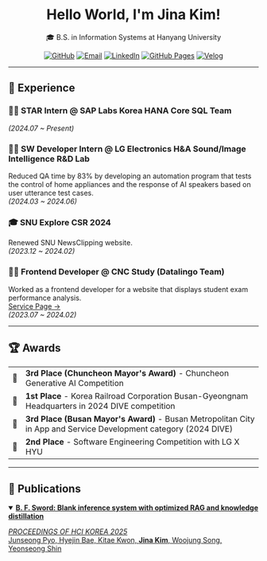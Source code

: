 <h1 align="center">Hello World, I'm Jina Kim!</h1>
<!-- <p align="center">
  <img align='center' src="https://github-readme-stats.vercel.app/api?username=ajinjink&show_icons=true&theme=highcontrast" height="165">
  <img align='center' src="http://mazassumnida.wtf/api/v2/generate_badge?boj=hansoyo">
  <img align='center' src="http://mazandi.herokuapp.com/api?handle=hansoyo&theme=cold">
</p>
<p align="center">
  <img src="https://github-readme-streak-stats.herokuapp.com?user=ajinjink&theme=vue&hide_border=true&locale=en&date_format=M%20j%5B%2C%20Y%5D" width = "600">
</p> -->


<p align="center">
🎓 B.S. in Information Systems at Hanyang University
</p>



<div align="center">
    <a href="https://github.com/ajinjink" target="_blank"><img alt="GitHub" src="https://img.shields.io/badge/GitHub-100000?style=for-the-badge&logo=github&logoColor=white" /></a>
    <a href="mailto:drjina02@gmail.com" target="_blank"><img alt="Email" src="https://img.shields.io/badge/Email-D14836?style=for-the-badge&logo=gmail&logoColor=white" /></a>
  <a href="https://www.linkedin.com/in/ajinjin-kim/" target="_blank"><img alt="LinkedIn" src="https://img.shields.io/badge/LinkedIn-0077B5?style=for-the-badge&logo=linkedin&logoColor=white" /></a>
    <a href="https://ajinjink.github.io/" target="_blank"><img alt="GitHub Pages" src="https://img.shields.io/badge/GitHub%20Pages-222222?style=for-the-badge&logo=GitHub%20Pages&logoColor=white" /></a>
  <a href="https://velog.io/@ajinjin" target="_blank"><img alt="Velog" src="https://img.shields.io/badge/Velog-20C997?style=for-the-badge&logo=velog&logoColor=white" /></a>
  </div>

---


## 💼 Experience

<div>
  <h3>👨‍💻 STAR Intern @ SAP Labs Korea HANA Core SQL Team</h3>
  <p>
    <em>(2024.07 ~ Present)</em>
  </p>
</div>

<div>
  <h3>👨‍💻 SW Developer Intern @ LG Electronics H&A Sound/Image Intelligence R&D Lab</h3>
  <p>
    Reduced QA time by 83% by developing an automation program that tests the control of home appliances and the response of AI speakers based on user utterance test cases.<br>
    <em>(2024.03 ~ 2024.06)</em>
  </p>
</div>

<div>
  <h3>🎓 SNU Explore CSR 2024</h3>
  <p>
    Renewed SNU NewsClipping website.<br>
    <em>(2023.12 ~ 2024.02)</em>
  </p>
</div>

<div>
  <h3>👨‍💻 Frontend Developer @ CNC Study (Datalingo Team)</h3>
  <p>
    Worked as a frontend developer for a website that displays student exam performance analysis.<br>
    <a href="https://www.cncscore.com/" target="_blank">
      Service Page →
    </a><br/>
    <em>(2023.07 ~ 2024.02)</em>
  </p>
</div>

---

## 🏆 Awards

<table>
 <tr>
   <td align="center">🥉</td>
   <td><strong>3rd Place (Chuncheon Mayor's Award)</strong> - Chuncheon Generative AI Competition</td>
 </tr>
 <tr>
   <td align="center">🥇</td>
   <td><strong>1st Place</strong> - Korea Railroad Corporation Busan-Gyeongnam Headquarters in 2024 DIVE competition</td>
 </tr>
 <tr>
   <td align="center">🥉</td>
   <td><strong>3rd Place (Busan Mayor's Award)</strong> - Busan Metropolitan City in App and Service Development category (2024 DIVE)</td>
 </tr>
 <tr>
   <td align="center">🥈</td>
   <td><strong>2nd Place</strong> - Software Engineering Competition with LG X HYU</td>
 </tr>
</table>

---

## 📄 Publications


<details open>
  <summary><strong><a href="https://www.dbpia.co.kr/pdf/pdfView.do?nodeId=NODE12131510&googleIPSandBox=false&mark=0&minRead=10&ipRange=false&b2cLoginYN=false&icstClss=010000&isPDFSizeAllowed=true&accessgl=Y&language=ko_KR&hasTopBanner=true">B. F. Sword: Blank inference system with optimized RAG and knowledge distillation</strong></summary>
  <p>
    <em>PROCEEDINGS OF HCI KOREA 2025</em><br>
    Junseong Pyo, Hyejin Bae, Kitae Kwon, <strong>Jina Kim</strong>, Woojung Song, Yeonseong Shin
  </p>
</details>



<!--<h3 align="center">🛠️ Technologies & Tools:</h3>-->
<!-- <p align="center">
  <img src="https://img.shields.io/badge/C-A8B9CC?style=for-the-badge&logo=c&logoColor=black" alt="C" />
  <img src="https://img.shields.io/badge/C%2B%2B-00599C?style=for-the-badge&logo=cplusplus&logoColor=white" alt="C++" />
  <img src="https://img.shields.io/badge/Python-3776AB?style=for-the-badge&logo=python&logoColor=white" alt="Python" />
  <br>
  <img src="https://img.shields.io/badge/Node.js-339933?style=for-the-badge&logo=Node.js&logoColor=white"/>
  <img src="https://img.shields.io/badge/nestjs-E0234E?style=for-the-badge&logo=nestjs&logoColor=white"/>
  <img src="https://img.shields.io/badge/MySQL-4479A1?style=for-the-badge&logo=MySQL&logoColor=white"/>
  <img src="https://img.shields.io/badge/PostgreSQL-316192?style=for-the-badge&logo=postgresql&logoColor=white"/>
  <img src="https://img.shields.io/badge/MongoDB-47A248?style=for-the-badge&logo=MongoDB&logoColor=white"/>
  <img src="https://img.shields.io/badge/Nginx-009639?style=for-the-badge&logo=nginx&logoColor=white"/>
  <br>
  <img src="https://img.shields.io/badge/HTML5-E34F26?style=for-the-badge&logo=html5&logoColor=white" alt="HTML5" />
  <img src="https://img.shields.io/badge/CSS3-1572B6?style=for-the-badge&logo=css3&logoColor=white" alt="CSS3" />
  <img src="https://img.shields.io/badge/JavaScript-F7DF1E?style=for-the-badge&logo=javascript&logoColor=black" alt="JavaScript" />
  <img src="https://img.shields.io/badge/React-61DAFB?style=for-the-badge&logo=react&logoColor=white" alt="React" />
  <br>
  <img src="https://img.shields.io/badge/Processing-0096D6?style=for-the-badge&logo=processingfoundation&logoColor=white" alt="Processing" />
  <img src="https://img.shields.io/badge/Markdown-000000?style=for-the-badge&logo=markdown&logoColor=white" alt="Markdown" />
  <img src="https://img.shields.io/badge/Bash-4EAA25?style=for-the-badge&logo=gnu-bash&logoColor=white" alt="Bash" />
</p> -->
